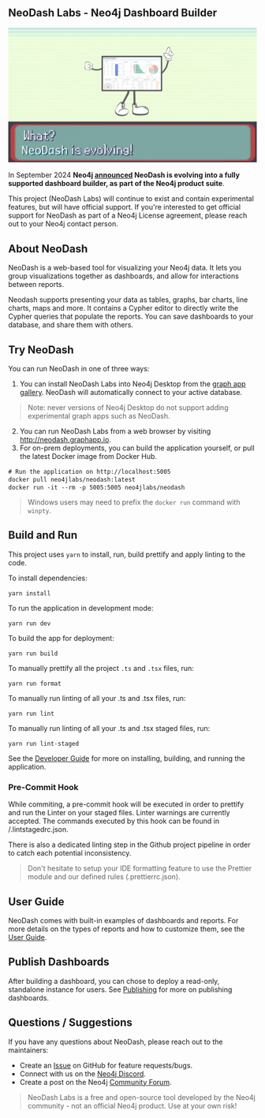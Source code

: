 
## NeoDash Labs - Neo4j Dashboard Builder

![screenshot](evolving.png)

In September 2024 **Neo4j [announced](https://www.datanami.com/2024/09/04/neo4j-simplifies-graph-database-in-the-cloud/#:~:text=NeoDash%20is%20an%20open%20source,was%20open%20source%2C%20not%20supported) NeoDash is evolving into a fully supported dashboard builder, as part of the Neo4j product suite**. 

This project (NeoDash Labs) will continue to exist and contain experimental features, but will have official support. If you're interested to get official support for NeoDash as part of a Neo4j License agreement, please reach out to your Neo4j contact person.

## About NeoDash
NeoDash is a web-based tool for visualizing your Neo4j data. It lets you group visualizations together as dashboards, and allow for interactions between reports.



Neodash supports presenting your data as tables, graphs, bar charts, line charts, maps and more. It contains a Cypher editor to directly write the Cypher queries that populate the reports. You can save dashboards to your database, and share them with others.

## Try NeoDash
You can run NeoDash in one of three ways:

1. You can install NeoDash Labs into Neo4j Desktop from the [graph app gallery](https://install.graphapp.io). NeoDash will automatically connect to your active database.
> Note: never versions of Neo4j Desktop do not support adding experimental graph apps such as NeoDash.

2. You can run NeoDash Labs from a web browser by visiting http://neodash.graphapp.io.
3. For on-prem deployments, you can build the application yourself, or pull the latest Docker image from Docker Hub.
```
# Run the application on http://localhost:5005
docker pull neo4jlabs/neodash:latest
docker run -it --rm -p 5005:5005 neo4jlabs/neodash
```

> Windows users may need to prefix the `docker run` command with `winpty`.



## Build and Run
This project uses `yarn` to install, run, build prettify and apply linting to the code.

To install dependencies:
```
yarn install
```

To run the application in development mode:
```
yarn run dev
```

To build the app for deployment:
```
yarn run build
```

To manually prettify all the project `.ts` and `.tsx` files, run:
```
yarn run format
```

To manually run linting of all your .ts and .tsx files, run:
```
yarn run lint
```

To manually run linting of all your .ts and .tsx staged files, run:
```
yarn run lint-staged
```

See the [Developer Guide](https://neo4j.com/labs/neodash/2.3/developer-guide/) for more on installing, building, and running the application.

### Pre-Commit Hook
While commiting, a pre-commit hook will be executed in order to prettify and run the Linter on your staged files. Linter warnings are currently accepted. The commands executed by this hook can be found in /.lintstagedrc.json.

There is also a dedicated linting step in the Github project pipeline in order to catch each potential inconsistency.

> Don't hesitate to setup your IDE formatting feature to use the Prettier module and our defined rules (.prettierrc.json).


## User Guide
NeoDash comes with built-in examples of dashboards and reports. For more details on the types of reports and how to customize them, see the [User Guide](
https://neo4j.com/labs/neodash/2.3/user-guide/).

## Publish Dashboards
After building a dashboard, you can chose to deploy a read-only, standalone instance for users. See [Publishing](https://neo4j.com/labs/neodash/2.3/user-guide/publishing/) for more on publishing dashboards.


## Questions / Suggestions
If you have any questions about NeoDash, please reach out to the maintainers:
- Create an [Issue](https://github.com/neo4j-labs/neodash/issues/new) on GitHub for feature requests/bugs.
- Connect with us on the [Neo4j Discord](https://neo4j.com/developer/discord/).
- Create a post on the Neo4j [Community Forum](https://community.neo4j.com/).

> NeoDash Labs is a free and open-source tool developed by the Neo4j community - not an official Neo4j product. Use at your own risk!